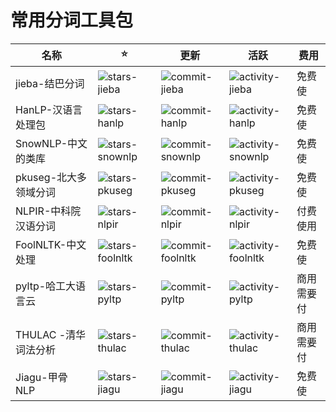 # 常用分词工具包

| 名称                  | ⭐                                | 更新                                | 活跃                                    | 费用       |
| --------------------- | --------------------------------- | ----------------------------------- | --------------------------------------- | ---------- |
| jieba-结巴分词        | ![stars-jieba][stars-jieba]       | ![commit-jieba][commit-jieba]       | ![activity-jieba][activity-jieba]       | 免费使     |
| HanLP-汉语言处理包    | ![stars-hanlp][stars-hanlp]       | ![commit-hanlp][commit-hanlp]       | ![activity-hanlp][activity-hanlp]       | 免费使     |
| SnowNLP-中文的类库    | ![stars-snownlp][stars-snownlp]   | ![commit-snownlp][commit-snownlp]   | ![activity-snownlp][activity-snownlp]   | 免费使     |
| pkuseg-北大多领域分词 | ![stars-pkuseg][stars-pkuseg]     | ![commit-pkuseg][commit-pkuseg]     | ![activity-pkuseg][activity-pkuseg]     | 免费使     |
| NLPIR-中科院汉语分词  | ![stars-nlpir][stars-nlpir]       | ![commit-nlpir][commit-nlpir]       | ![activity-nlpir][activity-nlpir]       | 付费使用   |
| FoolNLTK-中文处理     | ![stars-foolnltk][stars-foolnltk] | ![commit-foolnltk][commit-foolnltk] | ![activity-foolnltk][activity-foolnltk] | 免费使     |
| pyltp-哈工大语言云    | ![stars-pyltp][stars-pyltp]       | ![commit-pyltp][commit-pyltp]       | ![activity-pyltp][activity-pyltp]       | 商用需要付 |
| THULAC -清华词法分析  | ![stars-thulac][stars-thulac]     | ![commit-thulac][commit-thulac]     | ![activity-thulac][activity-thulac]     | 商用需要付 |
| Jiagu-甲骨 NLP        | ![stars-jiagu][stars-jiagu]       | ![commit-jiagu][commit-jiagu]       | ![activity-jiagu][activity-jiagu]       | 免费使     |

[stars-jieba]: https://img.shields.io/github/stars/fxsjy/jieba.svg?style=social
[stars-hanlp]: https://img.shields.io/github/stars/hankcs/HanLP.svg?style=social
[stars-snownlp]: https://img.shields.io/github/stars/isnowfy/snownlp.svg?style=social
[stars-foolnltk]: https://img.shields.io/github/stars/rockyzhengwu/FoolNLTK.svg?style=social
[stars-jiagu]: https://img.shields.io/github/stars/ownthink/Jiagu.svg?style=social
[stars-pyltp]: https://img.shields.io/github/stars/HIT-SCIR/pyltp.svg?style=social
[stars-thulac]: https://img.shields.io/github/stars/thunlp/THULAC.svg?style=social
[stars-nlpir]: https://img.shields.io/github/stars/NLPIR-team/NLPIR.svg?style=social
[stars-pkuseg]: https://img.shields.io/github/stars/lancopku/pkuseg-python.svg?style=social
[commit-jieba]: https://img.shields.io/github/last-commit/fxsjy/jieba.svg?label=%E6%9B%B4%E6%96%B0&style=social
[commit-hanlp]: https://img.shields.io/github/last-commit/hankcs/HanLP.svg?style=social&label=%E6%9B%B4%E6%96%B0
[commit-snownlp]: https://img.shields.io/github/last-commit/isnowfy/snownlp.svg?style=social&label=%E6%9B%B4%E6%96%B0
[commit-foolnltk]: https://img.shields.io/github/last-commit/rockyzhengwu/FoolNLTK.svg?style=social&label=%E6%9B%B4%E6%96%B0
[commit-jiagu]: https://img.shields.io/github/last-commit/ownthink/Jiagu.svg?style=social&label=%E6%9B%B4%E6%96%B0
[commit-pyltp]: https://img.shields.io/github/last-commit/HIT-SCIR/pyltp.svg?style=social&label=%E6%9B%B4%E6%96%B0
[commit-thulac]: https://img.shields.io/github/last-commit/thunlp/THULAC.svg?style=social&label=%E6%9B%B4%E6%96%B0
[commit-nlpir]: https://img.shields.io/github/last-commit/NLPIR-team/NLPIR.svg?style=social&label=%E6%9B%B4%E6%96%B0
[commit-pkuseg]: https://img.shields.io/github/last-commit/lancopku/pkuseg-python.svg?style=social&label=%E6%9B%B4%E6%96%B0
[activity-jieba]: https://img.shields.io/github/commit-activity/m/fxsjy/jieba.svg?label=%E6%B4%BB%E8%B7%83&style=social
[activity-hanlp]: https://img.shields.io/github/commit-activity/m/hankcs/hanlp.svg?label=%E6%B4%BB%E8%B7%83&style=social
[activity-snownlp]: https://img.shields.io/github/commit-activity/m/isnowfy/snownlp.svg?label=%E6%B4%BB%E8%B7%83&style=social
[activity-foolnltk]: https://img.shields.io/github/commit-activity/m/rockyzhengwu/foolnltk.svg?label=%E6%B4%BB%E8%B7%83&style=social
[activity-jiagu]: https://img.shields.io/github/commit-activity/m/ownthink/jiagu.svg?label=%E6%B4%BB%E8%B7%83&style=social
[activity-pyltp]: https://img.shields.io/github/commit-activity/m/HIT-SCIR/pyltp.svg?label=%E6%B4%BB%E8%B7%83&style=social
[activity-thulac]: https://img.shields.io/github/commit-activity/m/thunlp/thulac.svg?label=%E6%B4%BB%E8%B7%83&style=social
[activity-nlpir]: https://img.shields.io/github/commit-activity/m/NLPIR-team/nlpir.svg?label=%E6%B4%BB%E8%B7%83&style=social
[activity-pkuseg]: https://img.shields.io/github/commit-activity/m/lancopku/pkuseg-python.svg?label=%E6%B4%BB%E8%B7%83&style=social
